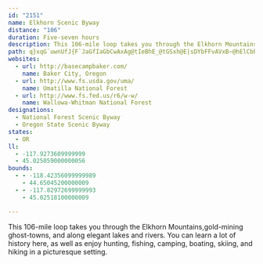 ```yaml
---
id: "2151"
name: Elkhorn Scenic Byway
distance: "106"
duration: Five-seven hours
description: This 106-mile loop takes you through the Elkhorn Mountains, gold-mining ghost-towns, and along elegant lakes and rivers. You can learn a lot of history here, and also hunt, fish, camp, boat, ski, and hike.
path: q}xqG`uwnUfJ{F`JaGfIaGbCwAxAg@tIeBhE_@tGSxh@E|sDYbFFvAVxB~@hElCbb@~Yzt@ji@p}AlhAbB~@nA`@r@b@vFn@nVN|SErGNdJp@~Q`CtADtG[xb@gFlE}AbB{@|`@kWhIwFxAkAtA}AlDyCtJyGbJ{FrOsHxkCkeBli@k]rf@i\fLcHnuA}}@hAkAlAyB`BwEbCsI`AmCd@y@n@y@npAyiAni@md@bSgPvBeCfj@ww@tAuAfGeEbsCwgBpEoCfFeCvGyBvJ_BrDYpIQfJH~q@FBga@Gcd@pUVhAFlBl@~NlIjEjFpC`ElDdEz@t@jDxBvF|BhATnCVfCR|YGlBOxBg@zAq@p@a@~A{ArB}C~@uB`HaT~@sAx@aAj@Y|A_@bCNx@b@lAhAjAhBhBbE`BlCt@hAlAx@fa@pPjCEp`@iG~AEvCf@ftHr{BhCbAfD|BzGfI~CtE`ElIdBlChAvA|AxAhD|BfJpDbAjAdAbCVpA^tDn@pDhAdBr@r@nAx@|KzFlA\bBHrTgBhFuAnPkH|Dm@|BJtJfBnAJvEc@|BNtA`@|@d@rCxCbC`DnCpCdLnGhC~BbD|D|D~FlC~ExAhEx@pCbBlId@lKIbD[fEyArMIlFNlChGbVl@dEn@tJLvG?~IYdBqAlEcCrG_EpHy@xBKvBVrDf@zArAjA~AZbDV~@\X`@Hj@Hn@?vAmBfKy@`Dy@`BkFxHu@vBIfAF~BhE|KNx@B`AShA}BrD_@hAEpAJ`BpB`GNv@JjBElAUlAiN|W_DxE}DtEmBlBcEpFiAzBs@rBoAvDs@lDOnBK`S]lDcBrJ[`CYrEEzGJ~Cr@`JHlCI`DYrBe@dBcAtBqGzKo@bBo@nB_@pCSxBEnFDlIO~AiCpLIpAB`BThA`@dAzAlAjCTv@Px@d@h@r@^xAFz@UzLa@vBs@dAy@^cBNaGi@{ATYPm@r@cAzByDfQo@rBo@p@iM`Hi@l@o@rAk@jC]`DsAnSo@`Gk@dDwArEiEzJgEpIyFtMm@dBs@lDKfCErG]xFOzAeBpGYnD?pBNlA^pAhArBlCtCn@jAn@fDKxD}@bGKbBIvJIdBYpAo@tAcBdBiB`@yCVcAXs@^s@p@k@fAy@`CkEtN_DlJiCdFsC`EsBzBmDfCaDbBeCfBcCfCgCrEuDfJkJ`TeLxXeA`DcCdKqD|X_A|D_CrHw@~Ci@rD[zESfLeAj`ATzKRzEvLjkBjEzm@v@tNPlGCdFI`Du@tHs@lE_DbLy^roAmApCsKvP}BlFyAlFsCbR_A`FgA~DkAjCiAlBoI|LcCpFcFvVoAzEcAzBwH`NsAxC{@zBaAxDiElQsF~V{Hpb@i@xGe@|P_@`Fy@lEuMdf@s@lDgI|l@_@xF@jBLxB^rByCtCs@xAOj@wArJa@tDS~EKvTj@nU?lBErA_@fCO|@}@`CiBrCuSbWsMfMiCxCyCzDyCtFmAvCsHvQeHbRaG|MoDfJ}AjDiC~EcC`DwBxB}FxD{CnAaE|@cCR}C@sCI_WqCqHeAOBm@`@uA~AsBzE_@dBYzI@`RQbDy@dEwAxCeNjUwKrRcChGmGrSyAhDeGrGgJtIoAlBcBjDi@fC_@zBe@rH?`ESvIk@tLs@vEmDrMmP~f@w@hDW~B?rC\fC`@xBjDlK^pC?zBNxBx@~DItE_A`Os@dE_AxByAjFsCbE}DvHi@b@wIhEgAv@{@rAYr@EjAPfAXf@f@^n@HjAe@jDaFn@]hAAxHf@p@PrBbBzBvCf@xATfBEdJdAnPOtFHdANr@Zj@fA^`@@r@_@d@y@Lk@z@cOvAgJb@sInAoCXsHTe@XSr@WxC[rA@^Xn@pBn@jA^Z|AXX\hAtDh@b@n@LtDMp@R^l@T~@C~DNrA`D`FnB~BTn@PvACl@o@pB{HtHc@dBGr@JtGo@vCU`BVrBx@x@pEfAh@b@Xn@NjBIrAyAtL_@fB_@|@iBlBs@lAUdA?~@Dr@Rl@`@j@l@XbElAd@f@n@dBV~B~@~Dn@nAt@t@`A`@vIfCdAj@bC~BrBxAdArAb@~@Dr@KjA]l@k@Zc@D}E_@sC{AcHk@c@P_@^oB`EcAz@_AVmCMi@XiBnDiC|AWl@_@~C[rAqChGe@j@_@DyAa@y@@c@V[h@Ox@C|@b@hCDxA_@bD_@fBi@xAu@jAw@l@_ElBYXc@x@I^Ar@Fr@Rr@RVhAx@rAxA`AfB`AdCJrAHhIrCzV?zAm@rIQdASd@U`@i@^y@JsFXy@PkFtCk@d@c@~@UjB]jPQdEIt@{Ij]yB`Hc@rCiCzXIpA?zAbA|MCbAKd@]l@q@XcBEmARsAx@e@v@Ur@I~@MnGKvAwDdNo@xA_Al@iBNwC}@_AMgBJoAd@gFzCuAdA_BtAaEpE[`AIxBSxA_@|@URiBxAcBdAoALgBKo@D_Af@s@r@c@v@[rAe@rDc@dAqB`B_C~BuA~BcAzBwFxNm@zFeBnEKl@i@jF@lGEnCObCgBdN_@pBu@rCuAlDwAvBiBrBm@zAk@`CsBtNEjAH`C~ArJIpBi@fEEtA?pANbHJbCfAhHHdBSlDo@lE]tAqAjDmClFo@dBW`Ae@xCOzBOdGKdASz@_BdEaC~EmDnGuCxEmDzDwGxGcB`Ci@rAu@jCcArEo@`F_AzLqAlFoDfJqCfIsBbIeDzL}BtGiCfHqBlEiHzKaLzLwErFo@bAiA|Cy@vCmA`C}EdFs@^oAFyBe@eMyFaJcFmAe@oAS}EKkA_@iNqToAkA_@SeKy@iA]oAeAgDgEm@_@_A[kA?o@JeIzBqE~@qAPcAQsDaC_@Oi@?oNbF}@@o@Ko@a@kJgJ_Ae@sDgAy@c@cA{@iBsBiByAuOoOcFgHqDaEsEeDiDyAgC{A}IgJgByAmC_AiEKs@Mk@e@uE{EoAqBo@yE_@iAiAkAo@cASi@E_@EeBHaCIeA}@gFi@_Ce@gAy@_AiCyA{C_DoAmB[Sy@Ow@Bg@XgAjBoB|EgAdBu@j@y@JyB?_Al@_A~@m@TiAB_BScARcCxAiAd@uANkBAyALWPs@~AE~AFl@b@dAvCtBdAdBLj@@x@Ef@]fA[d@YPcVhKcAv@o@~@cD`Ke@fAg@r@uAjAkHbEeA^cAP_BD}Ce@_KiCuBw@mHsDgDs@_BKiC?kD^wEr@oa@jBqBDaBWsAg@uAcAsf@o`@mBkAuBaAgFwAsFg@}CFoIx@sBQaBi@{DwBeC_AkG{AcEeDoAm@qK}AuLwC}BH}Ah@{IzH{@dBmDnLsAxDs@x@_B~@oAb@_B_LG}@BgAfC}]jAiH\gGXiCnBoJRkBGoC{@_HIoACkBN{B`AgEdAeD~AqGHmA?gAUgBc@eByCiIOcBhAy~@XiPDuGkIou@e@qCcQ{e@y@sDOyB{Agt@DuC^kCzI_c@t@kB^g@~MuN|AaCn@kBbBgHNyBDmHIiEOeBkG_^eAmEsEoNyAsG}@aHyA{Qe@yCsQmi@oBuEwAsCoCmEeNuSgFaHuAgAq@QuAGgZlCwA?w@e@g@_AQeAWiE[wAUa@i@k@cAe@y@AcAReAjA_@t@YxB@dALdATn@n@|@|AnArA|@`[hNt@j@^f@pGnOHh@?hBsAdKMhBHlBb@|AlCzHn@dAlE`DxApBvCbA~@|@X~@`AhGRdCRlMCh@e@hDc@`C_@fAc@r@kApAg@XiI`DcBd@iB?wEk@y@Ye@i@So@E_BXmCD_BwBgWa@_DiAmDy@eBgAsAsEaEo@eA_@_BIeCX{BnAyCrAkCb@uAJaBC}@K{@Yy@m@w@qAg@w@?oC^e@KcDyB}@e@}BMuBw@mBu@i@_@yCqEm@YiE_Ao@g@c@{@u@eDYcAi@mAoAoBy@kAwCgB[i@iA}CyHmMiFsEcDmDmHiLkFuJi@qA[gAo@eDc@aBaGmOKg@o@qFWu@_@s@q@y@{DmD{@eAsDqF}@aBYmAiAgLe@aB_@i@][s@YaAGy@HqB|@oAFu@Y_B_BuGuBmAOoBb@k@Xc@l@U~AJpAr@tBXjBNfEOjBSf@YZu@^gDDu@Um@k@_@q@iAuEe@aAu@q@eEaBUI{@Ds@X}@v@{@d@g@F{@EgCw@_@CyAF_AVaFnC{@D}@Ys@_AuBuHUwAGaCpA}O^qBrB{FJqA?m@I_AOm@sDeKSy@KmA@sAP{@^_A~@y@hD_Cb@m@HYnAwHT}BAkBMm@[k@c@e@e@Yg@K_Eh@_AQWSk@eAsBqF_@m@y@a@qFyA}@_@w@a@gGwEq@YeBMkM`AsAB[Kw@k@_@y@O_AEy@PuALe@r@qAxAgBt@m@dH}Ep@gAb@mBBgBYyBg@eAcEaGk@gBGq@BmA|@sChA_@jKsBbCkAvGuBj@]h@g@h@y@rB_Gz@gA`BeAdAKlF?fBs@n@g@Xg@dAqCxBmHLg@DkA?s@IgAsAgF[sDgA}EOaB?{ARyBNy@Xs@hAiBnCaCRm@B_AYmAyB_EiAaBc@kAIe@Cg@l@sDNmCUsCHuKC_DsAuIOeBIgB?_ERgCu@_Gc@yI^iI?s[JqAVaAJsDs@_HKgD@qAKmAyCwQaCiP{@_Eo@aAgDyBo@q@_@{@c@k@k@_BOq@c@aED_B|@iJ?gASwAe@mAcBwAsB{@}@k@oBoB}GeImEuDiAeBc@eBI_IHaAd@gCRyA?gHl@mD~A{GtAyCRm@JeBUuLk@wDq@uBsDaJq@eHSaAcAgAsEsBm@_A[_B_@uGEuSFoJb@mErAgJh@gCbCeGPmBGyAmBuLSeDEgNLaDf@oFWeHWsA[s@s@_A}@q@uAGiAXoAvA}@tBoAxDi@~@o@^u@La@Aw@_@m@w@sAcGk@kAg@k@sEmCu@SqEYu@i@o@u@]gCB_ATqAn@kAhCiB^c@f@oANkAE_BIa@_@}@w@u@gGqBeAg@e@k@mAeCo@m@cAWk@Di@TsBzAwAZa@AiAWaAuBQmA?kAPuAv@kDr@aA`@W|@W~@PbB~@dAJr@Sl@_@t@yARcAp@cGLe@n@eAx@q@z@Uh@Db@L~@v@vBnD^^`HzBnAHbA_@`AiAvBcF|@mAhCsBhAq@bA_An@_BhAsGd@u@d@c@vAU~@Nx@v@hAlDXf@d@^x@VrCXxA@lAa@^g@^y@Nq@BaAI_AUgAS]u@s@i@SiBJs@Kw@c@g@y@Y{@]aJOwBKi@aAcBkDiBYe@_@_A}@qAc@Uq@Qq@@o@Tq@f@{BlDg@^i@Rc@@mAOu@e@e@_AYgAO_BN_DJuBEw@u@mCcAwB_B}DWqBAmBNaE^}Ch@y@h@{B^cI^eDXw@d@o@t@eCl@sDNaB?qAOs@OYcB}@c@i@_AiFo@{AsBkD[iASiAOaC_AmC}@gHUaAYi@y@y@i@GyDLiCaDg@gAo@qC}@sFuBwFuAkCi@mBYk@i@GYL}@x@k@LYAs@YmDeEiDaDmCuEe@e@yAeAiBk@_Ag@wFaFo@w@We@Om@o@uEe@eB_AeAqBmA[_@o@_B}@aDuAsH}@kDgFwO}CmFiGsJcAsBo@gCYaBOyBOmc@Ic|@KeeC?aVJ{El@mI`AyGvD}RpC_G^}AhAwJbBiJ`BaL`Ew^t@cLvBab@x@{LnC}[h@yDl@gBmAe@gj@FkMKm@Ik@_@Ue@Os@?i@x@iJZkFT}JVsBj@eDfEga@XqE@mCKcKY{GiBuWu@yDwAmDyDmF}B{DcBgDo@sB}FuYwBiGuEw\y@sDcAyCmAeCoC{Dw[}Zg@m@Ys@YqA_BeOy@kEeAgDqJuSy@eCSuBA_HIy@W_AoIoPc@s@}CiDe@w@{HgPmAgBa@YcASqI_@oA}@c@s@
websites:
  - url: http://basecampbaker.com/
    name: Baker City, Oregon
  - url: http://www.fs.usda.gov/uma/
    name: Umatilla National Forest
  - url: http://www.fs.fed.us/r6/w-w/
    name: Wallowa-Whitman National Forest
designations:
  - National Forest Scenic Byway
  - Oregon State Scenic Byway
states:
  - OR
ll:
  - -117.9273609999999
  - 45.025059000000056
bounds:
  - - -118.42356099999989
    - 44.65045200000009
  - - -117.82972699999993
    - 45.02518100000009

---
```


This 106-mile loop takes you through the Elkhorn Mountains,gold-mining ghost-towns, and along elegant lakes and rivers. You can learn a lot of history here, as well as enjoy hunting, fishing, camping, boating, skiing, and hiking in a picturesque setting.
